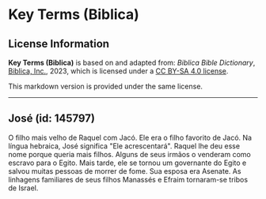# Key Terms (Biblica)

## License Information

**Key Terms (Biblica)** is based on and adapted from: _Biblica Bible Dictionary_, [Biblica, Inc.](https://www.biblica.com/), 2023, which is licensed under a [CC BY-SA 4.0 license](https://creativecommons.org/licenses/by-sa/4.0/legalcode.en).

This markdown version is provided under the same license.



--------------------------------

## José (id: 145797)

O filho mais velho de Raquel com Jacó. Ele era o filho favorito de Jacó. Na língua hebraica, José significa "Ele acrescentará". Raquel lhe deu esse nome porque queria mais filhos. Alguns de seus irmãos o venderam como escravo para o Egito. Mais tarde, ele se tornou um governante do Egito e salvou muitas pessoas de morrer de fome. Sua esposa era Asenate. As linhagens familiares de seus filhos Manassés e Efraim tornaram\-se tribos de Israel.


